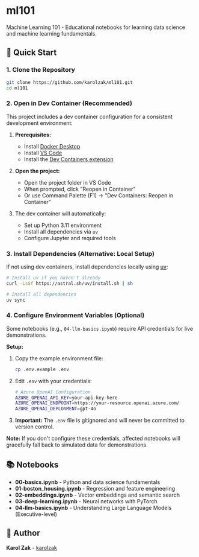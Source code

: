 # ml101

Machine Learning 101 - Educational notebooks for learning data science and machine learning fundamentals.

## 🚀 Quick Start

### 1. Clone the Repository

```bash
git clone https://github.com/karolzak/ml101.git
cd ml101
```

### 2. Open in Dev Container (Recommended)

This project includes a dev container configuration for a consistent development environment:

1. **Prerequisites:**
   - Install [Docker Desktop](https://www.docker.com/products/docker-desktop)
   - Install [VS Code](https://code.visualstudio.com/)
   - Install the [Dev Containers extension](https://marketplace.visualstudio.com/items?itemName=ms-vscode-remote.remote-containers)

2. **Open the project:**
   - Open the project folder in VS Code
   - When prompted, click "Reopen in Container"
   - Or use Command Palette (F1) → "Dev Containers: Reopen in Container"

3. The dev container will automatically:
   - Set up Python 3.11 environment
   - Install all dependencies via `uv`
   - Configure Jupyter and required tools

### 3. Install Dependencies (Alternative: Local Setup)

If not using dev containers, install dependencies locally using [uv](https://github.com/astral-sh/uv):

```bash
# Install uv if you haven't already
curl -LsSf https://astral.sh/uv/install.sh | sh

# Install all dependencies
uv sync
```

### 4. Configure Environment Variables (Optional)

Some notebooks (e.g., `04-llm-basics.ipynb`) require API credentials for live demonstrations.

**Setup:**

1. Copy the example environment file:

   ```bash
   cp .env.example .env
   ```

2. Edit `.env` with your credentials:

   ```bash
   # Azure OpenAI Configuration
   AZURE_OPENAI_API_KEY=your-api-key-here
   AZURE_OPENAI_ENDPOINT=https://your-resource.openai.azure.com/
   AZURE_OPENAI_DEPLOYMENT=gpt-4o
   ```

3. **Important:** The `.env` file is gitignored and will never be committed to version control.

**Note:** If you don't configure these credentials, affected notebooks will gracefully fall back to simulated data for demonstrations.

## 📚 Notebooks

- **00-basics.ipynb** - Python and data science fundamentals
- **01-boston_housing.ipynb** - Regression and feature engineering
- **02-embeddings.ipynb** - Vector embeddings and semantic search
- **03-deep-learning.ipynb** - Neural networks with PyTorch
- **04-llm-basics.ipynb** - Understanding Large Language Models (Executive-level)

## 👤 Author

**Karol Zak** - [karolzak](https://github.com/karolzak)
